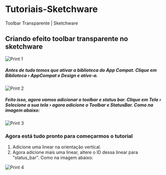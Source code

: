 # Tutoriais-Sketchware
Toolbar Transparente | Sketchware
## Criando efeito toolbar transparente no sketchware

![Print 1](https://github.com/Gabriel-True/Tutoriais-Sketchware/blob/main/Screenshot_20201025-124420.png)

##### Antes de tudo temos que ativar a biblioteca do App Compat. Clique em Biblioteca › AppCompat e Design e ative-a.

![Print 2](https://github.com/Gabriel-True/Tutoriais-Sketchware/blob/main/Screenshot_20201025-124451.png)

##### Feito isso, agora vamos adicionar o toolbar e status bar. Clique em Tela › Selecione a sua tela › agora adicione o Toolbar e StatusBar. Como na imagem abaixo:

![Print 3](https://github.com/Gabriel-True/Tutoriais-Sketchware/blob/main/Screenshot_20201025-124159.png)

### Agora está tudo pronto para começarmos o tutorial

1. Adicione uma linear na orientação vertical.
2. Agora adicione mais uma linear, altere o ID dessa linear para "status_bar". Como na imagem abaixo:

![Print 4](https://github.com/Gabriel-True/Tutoriais-Sketchware/blob/main/Screenshot_20201025-123638.png)

